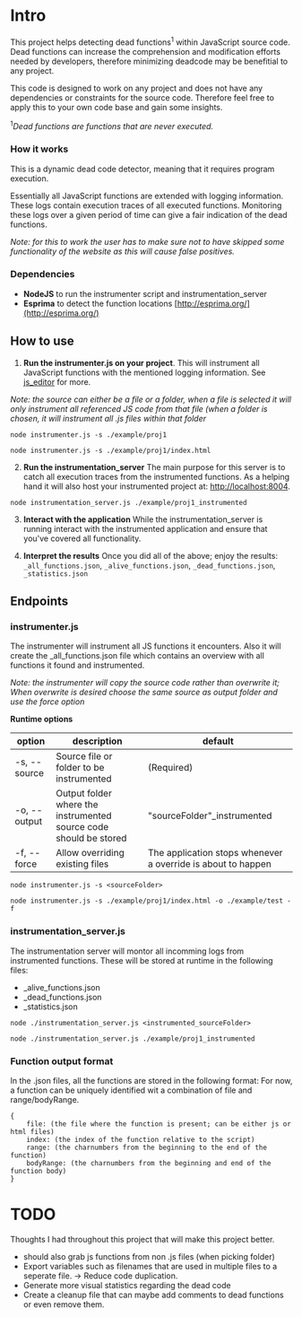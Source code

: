 # Intro
This project helps detecting dead functions<sup>1</sup> within JavaScript source code. Dead functions can increase the comprehension and modification efforts needed by developers, therefore minimizing deadcode may be benefitial to any project.

This code is designed to work on any project and does not have any dependencies or constraints for the source code. Therefore feel free to apply this to your own code base and gain some insights.

<sup>1</sup>_Dead functions are functions that are never executed._
### How it works
This is a dynamic dead code detector, meaning that it requires program execution.

Essentially all JavaScript functions are extended with logging information. These logs contain execution traces of all executed functions. Monitoring these logs over a given period of time can give a fair indication of the dead functions.

_Note: for this to work the user has to make sure not to have skipped some functionality of the website as this will cause false positives._

### Dependencies
- **NodeJS** to run the instrumenter script and instrumentation_server
- **Esprima** to detect the function locations [http://esprima.org/](http://esprima.org/)

## How to use
1. **Run the instrumenter.js on your project**.
This will instrument all JavaScript functions with the mentioned logging information. See [js_editor](./js_editor.js) for more.

_Note: the source can either be a file or a folder, when a file is selected it will only instrument all referenced JS code from that file (when a folder is chosen, it will instrument all .js files within that folder_

`node instrumenter.js -s ./example/proj1`

`node instrumenter.js -s ./example/proj1/index.html`

2. **Run the instrumentation_server** 
The main purpose for this server is to catch all execution traces from the instrumented functions. As a helping hand it will also host your instrumented project at: [http://localhost:8004](http://localhost:8004).

`node instrumentation_server.js ./example/proj1_instrumented`

3. **Interact with the application**
While the instrumentation_server is running interact with the instrumented application and ensure that you've covered all functionality.


4. **Interpret the results**
Once you did all of the above; enjoy the results: `_all_functions.json`, `_alive_functions.json`, `_dead_functions.json`, `_statistics.json`
## Endpoints
### instrumenter.js
The instrumenter will instrument all JS functions it encounters. Also it will create the _all_functions.json file which contains an overview with all functions it found and instrumented.

_Note: the instrumenter will copy the source code rather than overwrite it; When overwrite is desired choose the same source as output folder and use the force option_

**Runtime options**

| option       | description                                                       | default                                                      |
|--------------|-------------------------------------------------------------------|--------------------------------------------------------------|
| -s, --source | Source file or folder to be instrumented                          | (Required)                                                   |
| -o, --output | Output folder where the instrumented source code should be stored | "sourceFolder"_instrumented                                  |
| -f, --force  | Allow overriding existing files                                   | The application stops whenever a override is about to happen |

`node instrumenter.js -s <sourceFolder>`

`node instrumenter.js -s ./example/proj1/index.html -o ./example/test -f`


### instrumentation_server.js
The instrumentation server will montor all incomming logs from instrumented functions. These will be stored at runtime in the following files:

- _alive_functions.json
- _dead_functions.json
- _statistics.json

`node ./instrumentation_server.js <instrumented_sourceFolder>`

`node ./instrumentation_server.js ./example/proj1_instrumented`

### Function output format
In the .json files, all the functions are stored in the following format:
For now, a function can be uniquely identified wit a combination of file and range/bodyRange.
```text
{
    file: (the file where the function is present; can be either js or html files)
    index: (the index of the function relative to the script)
    range: (the charnumbers from the beginning to the end of the function)
    bodyRange: (the charnumbers from the beginning and end of the function body)
}
```


# TODO
Thoughts I had throughout this project that will make this project better.
- should also grab js functions from non .js files (when picking folder)
- Export variables such as filenames that are used in multiple files to a
seperate file. -> Reduce code duplication.
- Generate more visual statistics regarding the dead code
- Create a cleanup file that can maybe add comments to dead functions
or even remove them.